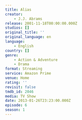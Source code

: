 ```yaml
---
title: Alias
creator:
    - J.J. Abrams
release: 2001-11-18T00:00:00.000Z
studios: []
original_title: ''
original_language: en
language:
    - English
country: []
genre:
    - Action & Adventure
    - Drama
format: Streaming
service: Amazon Prime
venue: Home
rating: ''
revisit: false
tmdb_id: 2046
media: TV Show
date: 2013-01-26T23:23:00.000Z
episode: 6
season: 1
---
```

